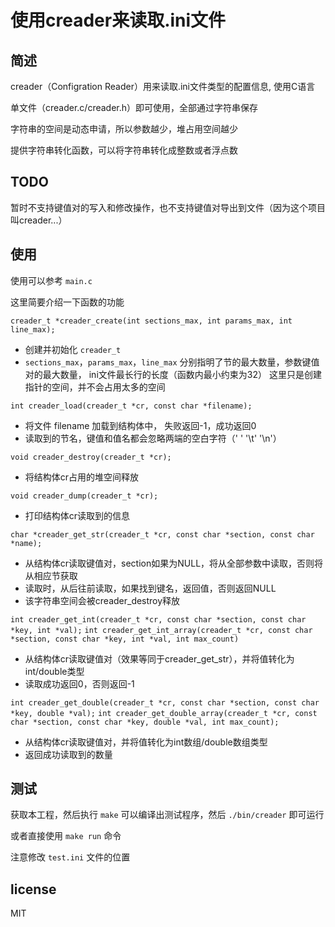 # 使用creader来读取.ini文件

## 简述

creader（Configration Reader）用来读取.ini文件类型的配置信息, 使用C语言

单文件（creader.c/creader.h）即可使用，全部通过字符串保存

字符串的空间是动态申请，所以参数越少，堆占用空间越少

提供字符串转化函数，可以将字符串转化成整数或者浮点数

## TODO

暂时不支持键值对的写入和修改操作，也不支持键值对导出到文件（因为这个项目叫creader...）
## 使用

使用可以参考 `main.c`

这里简要介绍一下函数的功能

`creader_t *creader_create(int sections_max, int params_max, int line_max);`

- 创建并初始化 `creader_t`
- `sections_max`，`params_max`，`line_max` 分别指明了节的最大数量，参数键值对的最大数量， ini文件最长行的长度（函数内最小约束为32）
    这里只是创建指针的空间，并不会占用太多的空间

`int creader_load(creader_t *cr, const char *filename);`

- 将文件 filename 加载到结构体中， 失败返回-1，成功返回0
- 读取到的节名，键值和值名都会忽略两端的空白字符（' ' '\t' '\n'）

`void creader_destroy(creader_t *cr);`

- 将结构体cr占用的堆空间释放

`void creader_dump(creader_t *cr);`

- 打印结构体cr读取到的信息

`char *creader_get_str(creader_t *cr, const char *section, const char *name);`

- 从结构体cr读取键值对，section如果为NULL，将从全部参数中读取，否则将从相应节获取
- 读取时，从后往前读取，如果找到键名，返回值，否则返回NULL
- 该字符串空间会被creader_destroy释放

`int creader_get_int(creader_t *cr, const char *section, const char *key, int *val);`
`int creader_get_int_array(creader_t *cr, const char *section, const char *key, int *val, int max_count)`

- 从结构体cr读取键值对（效果等同于creader_get_str），并将值转化为int/double类型
- 读取成功返回0，否则返回-1

`int creader_get_double(creader_t *cr, const char *section, const char *key, double *val);`
`int creader_get_double_array(creader_t *cr, const char *section, const char *key, double *val, int max_count);`

- 从结构体cr读取键值对，并将值转化为int数组/double数组类型
- 返回成功读取到的数量

## 测试

获取本工程，然后执行 `make` 可以编译出测试程序，然后 `./bin/creader` 即可运行

或者直接使用 `make run` 命令

注意修改 `test.ini` 文件的位置

## license

MIT
